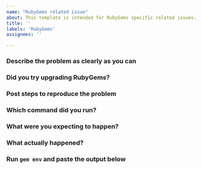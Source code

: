 ```yaml
---
name: "RubyGems related issue"
about: This template is intended for RubyGems specific related issues.
title: ''
labels: 'RubyGems'
assignees: ''

---
```


<!--

Thank you for contributing to the
[rubygems](https://github.com/rubygems/rubygems) repository, and specifically to
[RubyGems](https://guides.rubygems.org/).

-->

### Describe the problem as clearly as you can

<!--

Replace this with an explanation of the problem you are having. Be as much clear and precise as you can.

-->

### Did you try upgrading RubyGems?

<!--

Make sure you're using the latest version of both RubyGems by running `gem
update --system`.

It's likely that your issue has been fixed in recent versions, so just upgrading
might do the trick, and will also save us some time :)

-->

### Post steps to reproduce the problem

<!--

Fill this with a list of steps maintainers can follow to reproduce your issue.
Note that while you are seeing this issue in your computer, maintainers might
not see the same thing on theirs. There is a number of things that could
influence this:

* How your ruby is setup (OS package, from source, using a version manager).
* How RubyGems is configured.
* The version of each involved piece of software that you are using.
* ...

The more complete the steps to simulate your particular environment are, the
easier it will be for maintainers to reproduce your issue on their machines.

Ideally, we recommend you to set up the list of steps as a
[Dockerfile](https://docs.docker.com/get-started/). A Dockerfile provides a
neutral environment that should give the same results, no matter where it's run.

-->

### Which command did you run?

<!-- Replace this with the specific command that is causing trouble. -->

### What were you expecting to happen?

<!-- Replace this with the results you expected before running the command. -->

### What actually happened?

<!-- Replace this with the actual result you got. Paste the output of your command here. -->

### Run `gem env` and paste the output below

<!-- Replace this with the result of `gem env`. Don't forget to anonymize any private data! -->
